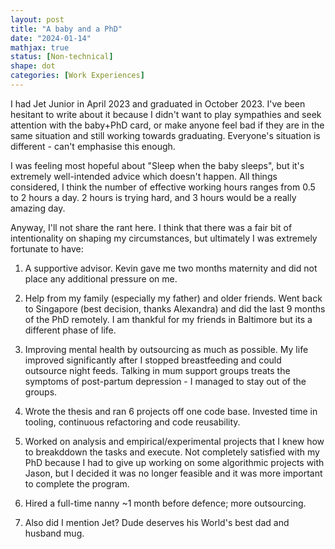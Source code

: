 ```yaml
---
layout: post
title: "A baby and a PhD"
date: "2024-01-14"
mathjax: true
status: [Non-technical]
shape: dot
categories: [Work Experiences]
---
```


I had Jet Junior in April 2023 and graduated in October 2023. I've been hesitant to write about it because I didn't want to play sympathies and seek attention with the baby+PhD card, or make anyone feel bad if they are in the same situation and still working towards graduating. Everyone's situation is different - can't emphasise this enough.

I was feeling most hopeful about "Sleep when the baby sleeps", but it's extremely well-intended advice which doesn't happen. All things considered, I think the number of effective working hours ranges from 0.5 to 2 hours a day. 2 hours is trying hard, and 3 hours would be a really amazing day. 

Anyway, I'll not share the rant here. I think that there was a fair bit of intentionality on shaping my circumstances, but ultimately I was extremely fortunate to have:

1. A supportive advisor. Kevin gave me two months maternity and did not place any additional pressure on me.

2. Help from my family (especially my father) and older friends. Went back to Singapore (best decision, thanks Alexandra) and did the last 9 months of the PhD remotely. I am thankful for my friends in Baltimore but its a different phase of life. 

3. Improving mental health by outsourcing as much as possible. My life improved significantly after I stopped breastfeeding and could outsource night feeds. Talking in mum support groups treats the symptoms of post-partum depression - I managed to stay out of the groups.

4. Wrote the thesis and ran 6 projects off one code base. Invested time in tooling, continuous refactoring and code reusability. 

5. Worked on analysis and empirical/experimental projects that I knew how to breakddown the tasks and execute. Not completely satisfied with my PhD because I had to give up working on some algorithmic projects with Jason, but I decided it was no longer feasible and it was more important to complete the program. 

6. Hired a full-time nanny ~1 month before defence; more outsourcing.

7. Also did I mention Jet? Dude deserves his World's best dad and husband mug. 
